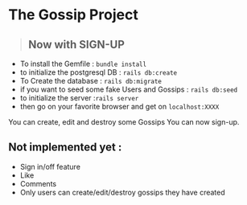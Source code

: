 # The Gossip Project
> ## Now with **SIGN-UP**

- To install the Gemfile : `bundle install`
- to initialize the postgresql DB : `rails db:create`
- To Create the database : `rails db:migrate`
- if you want to seed some fake Users and Gossips : `rails db:seed`
- to initialize the server :`rails server`
- then go on your favorite browser and get on `localhost:XXXX`

You can create, edit and destroy some Gossips
You can now sign-up.

## Not implemented yet :

- Sign in/off feature
- Like
- Comments
- Only users can create/edit/destroy gossips they have created
